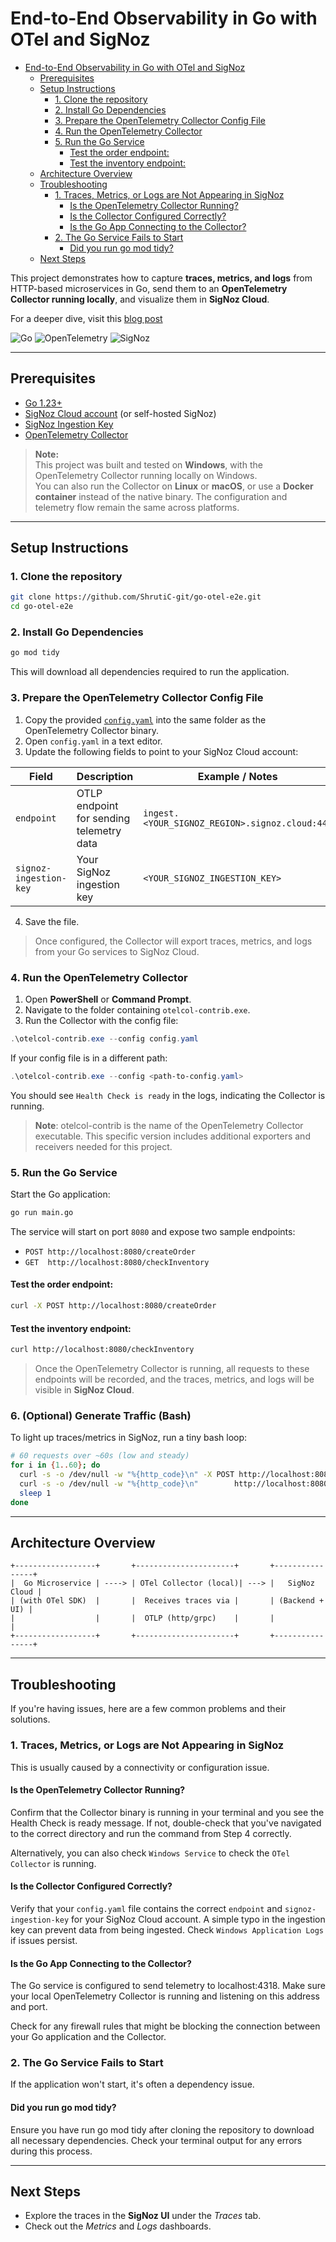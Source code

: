 # End-to-End Observability in Go with OTel and SigNoz

- [End-to-End Observability in Go with OTel and SigNoz](#-end-to-end-observability-in-go-with-otel-and-signoz)
  - [Prerequisites](#prerequisites)
  - [Setup Instructions](#setup-instructions)
    - [1. Clone the repository](#1-clone-the-repository)
    - [2. Install Go Dependencies](#2-install-go-dependencies)
    - [3. Prepare the OpenTelemetry Collector Config File](#3-prepare-the-opentelemetry-collector-config-file)
    - [4. Run the OpenTelemetry Collector](#4-run-the-opentelemetry-collector)
    - [5. Run the Go Service](#5-run-the-go-service)
      - [Test the order endpoint:](#test-the-order-endpoint)
      - [Test the inventory endpoint:](#test-the-inventory-endpoint)
  - [Architecture Overview](#architecture-overview)
  - [Troubleshooting](#troubleshooting)
    - [1. Traces, Metrics, or Logs are Not Appearing in SigNoz](#1-traces-metrics-or-logs-are-not-appearing-in-signoz)
      - [Is the OpenTelemetry Collector Running?](#is-the-opentelemetry-collector-running)
      - [Is the Collector Configured Correctly?](#is-the-collector-configured-correctly)
      - [Is the Go App Connecting to the Collector?](#is-the-go-app-connecting-to-the-collector)
    - [2. The Go Service Fails to Start](#2-the-go-service-fails-to-start)
      - [Did you run go mod tidy?](#did-you-run-go-mod-tidy)
  - [Next Steps](#next-steps)


This project demonstrates how to capture **traces, metrics, and logs** from HTTP-based microservices in Go, send them to an **OpenTelemetry Collector running locally**, and visualize them in **SigNoz Cloud**. 

For a deeper dive, visit this [blog post](https://piquant-angelfish-d0a.notion.site/From-Black-Box-to-Clarity-Instrumenting-a-Go-Service-with-OpenTelemetry-and-SigNoz-26ba2418fe7e8052b1ebc43064ca46bb?pvs=74)

![Go](https://img.shields.io/badge/Go-1.23+-blue?logo=go) 
![OpenTelemetry](https://img.shields.io/badge/OpenTelemetry-v1.0-purple) 
![SigNoz](https://img.shields.io/badge/Backend-SigNoz-orange)

---

## Prerequisites

- [Go 1.23+](https://go.dev/dl/)
- [SigNoz Cloud account](https://signoz.io) (or self-hosted SigNoz)
- [SigNoz Ingestion Key](https://signoz.io/docs/ingestion/signoz-cloud/keys/)
- [OpenTelemetry Collector](https://github.com/open-telemetry/opentelemetry-collector-releases) 
  
> **Note:**  
> This project was built and tested on **Windows**, with the OpenTelemetry Collector running locally on Windows.  
> You can also run the Collector on **Linux** or **macOS**, or use a **Docker container** instead of the native binary. The configuration and telemetry flow remain the same across platforms.


---

## Setup Instructions

### 1. Clone the repository

```bash
git clone https://github.com/ShrutiC-git/go-otel-e2e.git
cd go-otel-e2e
```

### 2. Install Go Dependencies

```bash
go mod tidy
```

This will download all dependencies required to run the application.

### 3. Prepare the OpenTelemetry Collector Config File

1. Copy the provided [`config.yaml`](/config.yaml) into the same folder as the OpenTelemetry Collector binary.  
2. Open `config.yaml` in a text editor.  
3. Update the following fields to point to your SigNoz Cloud account:

| Field                  | Description                                | Example / Notes                                     |
|------------------------|--------------------------------------------|----------------------------------------------------|
| `endpoint`             | OTLP endpoint for sending telemetry data  | `ingest.<YOUR_SIGNOZ_REGION>.signoz.cloud:443`   |
| `signoz-ingestion-key` | Your SigNoz ingestion key                 | `<YOUR_SIGNOZ_INGESTION_KEY>`                     |

4. Save the file. 

> Once configured, the Collector will export traces, metrics, and logs from your Go services to SigNoz Cloud.

### 4. Run the OpenTelemetry Collector

1. Open **PowerShell** or **Command Prompt**.  
2. Navigate to the folder containing `otelcol-contrib.exe`.  
3. Run the Collector with the config file:

```powershell
.\otelcol-contrib.exe --config config.yaml
```

If your config file is in a different path:

```powershell
.\otelcol-contrib.exe --config <path-to-config.yaml>
```

You should see `Health Check is ready` in the logs, indicating the Collector is running.

> **Note**: otelcol-contrib is the name of the OpenTelemetry Collector executable. This specific version includes additional exporters and receivers needed for this project.

### 5. Run the Go Service

Start the Go application:

```bash
go run main.go
```

The service will start on port `8080` and expose two sample endpoints:  

- `POST http://localhost:8080/createOrder`  
- `GET  http://localhost:8080/checkInventory`  

#### Test the order endpoint:
```bash
curl -X POST http://localhost:8080/createOrder
```

#### Test the inventory endpoint:
```bash
curl http://localhost:8080/checkInventory
```

> Once the OpenTelemetry Collector is running, all requests to these endpoints will be recorded, and the traces, metrics, and logs will be visible in **SigNoz Cloud**.

### 6. (Optional) Generate Traffic (Bash)

To light up traces/metrics in SigNoz, run a tiny bash loop:

```bash
# 60 requests over ~60s (low and steady)
for i in {1..60}; do
  curl -s -o /dev/null -w "%{http_code}\n" -X POST http://localhost:8080/createOrder
  curl -s -o /dev/null -w "%{http_code}\n"        http://localhost:8080/checkInventory
  sleep 1
done
```

---

## Architecture Overview

```
+------------------+       +----------------------+       +----------------+
|  Go Microservice | ----> | OTel Collector (local)| ---> |   SigNoz Cloud |
| (with OTel SDK)  |       |  Receives traces via |       | (Backend + UI) |
|                  |       |  OTLP (http/grpc)    |       |                |
+------------------+       +----------------------+       +----------------+
```

---

## Troubleshooting

If you're having issues, here are a few common problems and their solutions.

### 1. Traces, Metrics, or Logs are Not Appearing in SigNoz
This is usually caused by a connectivity or configuration issue.

#### Is the OpenTelemetry Collector Running?

Confirm that the Collector binary is running in your terminal and you see the Health Check is ready message. If not, double-check that you've navigated to the correct directory and run the command from Step 4 correctly. 

Alternatively, you can also check `Windows Service` to check the `OTel Collector` is running.

#### Is the Collector Configured Correctly?

Verify that your `config.yaml` file contains the correct `endpoint` and `signoz-ingestion-key` for your SigNoz Cloud account. A simple typo in the ingestion key can prevent data from being ingested. Check `Windows Application Logs` if issues persist.

#### Is the Go App Connecting to the Collector?

The Go service is configured to send telemetry to localhost:4318. Make sure your local OpenTelemetry Collector is running and listening on this address and port.

Check for any firewall rules that might be blocking the connection between your Go application and the Collector.

### 2. The Go Service Fails to Start
If the application won't start, it's often a dependency issue.

#### Did you run go mod tidy?

Ensure you have run go mod tidy after cloning the repository to download all necessary dependencies. Check your terminal output for any errors during this process.

---

## Next Steps

- Explore the traces in the **SigNoz UI** under the *Traces* tab.  
- Check out the *Metrics* and *Logs* dashboards.  
